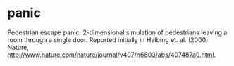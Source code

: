 # panic
Pedestrian escape panic: 2-dimensional simulation of pedestrians leaving a room through a single door. Reported initially in Helbing et. al. (2000) Nature, http://www.nature.com/nature/journal/v407/n6803/abs/407487a0.html.
